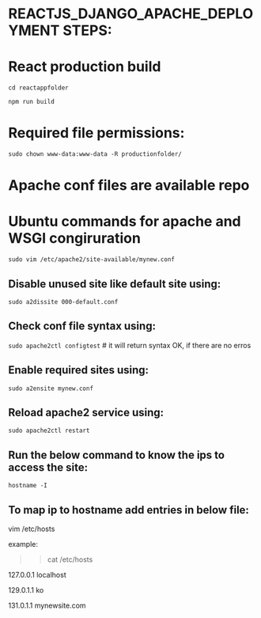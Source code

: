 # REACTJS_DJANGO_APACHE_DEPLOYMENT STEPS:

# React production build
`cd reactappfolder`

`npm run build`

# Required file permissions:
`sudo chown www-data:www-data -R productionfolder/`

# Apache conf files are available repo


# Ubuntu commands for apache and WSGI congiruration
`sudo vim /etc/apache2/site-available/mynew.conf`

## Disable unused site like default site using:
`sudo a2dissite 000-default.conf`

## Check conf file syntax using:
`sudo apache2ctl configtest`  # it will return syntax OK, if there are no erros

## Enable required sites using:
`sudo a2ensite mynew.conf`

## Reload apache2 service using:
`sudo apache2ctl restart`

## Run the below command to know the ips to access the site: 
`hostname -I`

## To map ip to hostname add entries in below file:
vim /etc/hosts

example:
>>cat /etc/hosts

127.0.0.1	localhost

129.0.1.1	ko

131.0.1.1	mynewsite.com
